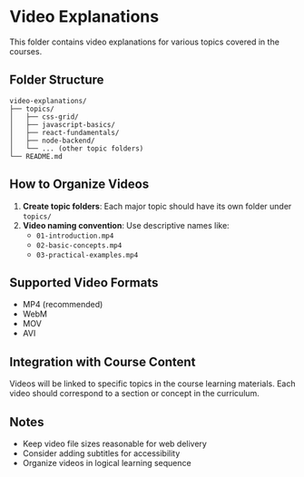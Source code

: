 # Video Explanations

This folder contains video explanations for various topics covered in the courses.

## Folder Structure

```
video-explanations/
├── topics/
│   ├── css-grid/
│   ├── javascript-basics/
│   ├── react-fundamentals/
│   ├── node-backend/
│   └── ... (other topic folders)
└── README.md
```

## How to Organize Videos

1. **Create topic folders**: Each major topic should have its own folder under `topics/`
2. **Video naming convention**: Use descriptive names like:
   - `01-introduction.mp4`
   - `02-basic-concepts.mp4`
   - `03-practical-examples.mp4`

## Supported Video Formats

- MP4 (recommended)
- WebM
- MOV
- AVI

## Integration with Course Content

Videos will be linked to specific topics in the course learning materials. Each video should correspond to a section or concept in the curriculum.

## Notes

- Keep video file sizes reasonable for web delivery
- Consider adding subtitles for accessibility
- Organize videos in logical learning sequence